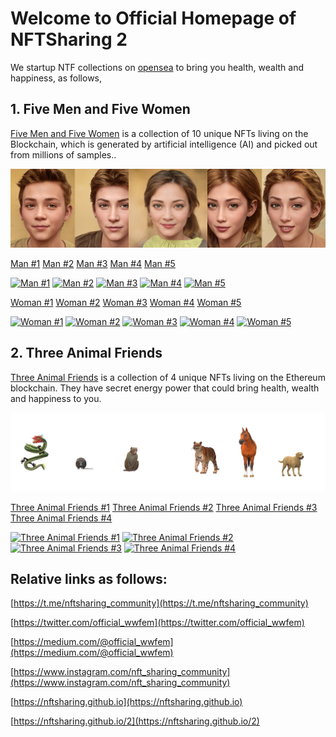 
# Welcome to Official Homepage of NFTSharing 2
We startup NTF collections on [opensea](https://opensea.io/) to bring you health, wealth and happiness, as follows,
 
## 1. Five Men and Five Women
[Five Men and Five Women](https://opensea.io/collection/five-men-and-five-women) is a collection of 10 unique NFTs living on the Blockchain, which is generated by artificial intelligence (AI) and picked out from millions of samples..

[![five-men-and-five-women](/logo/Banner.png)](https://opensea.io/collection/five-men-and-five-women)

[Man #1](https://opensea.io/assets/ethereum/0x495f947276749ce646f68ac8c248420045cb7b5e/75684477058948958895532384377069773609087076397756298439441439561161199593232)
[Man #2](https://opensea.io/assets/ethereum/0x495f947276749ce646f68ac8c248420045cb7b5e/75684477058948958895532384377069773609087076397756298439441439562260711221008)
[Man #3](https://opensea.io/assets/ethereum/0x495f947276749ce646f68ac8c248420045cb7b5e/75684477058948958895532384377069773609087076397756298439441439563360222848784)
[Man #4](https://opensea.io/assets/ethereum/0x495f947276749ce646f68ac8c248420045cb7b5e/75684477058948958895532384377069773609087076397756298439441439564459734476560)
[Man #5](https://opensea.io/assets/ethereum/0x495f947276749ce646f68ac8c248420045cb7b5e/75684477058948958895532384377069773609087076397756298439441439565559246104336)

[<img alt="Man #1" src="https://i.seadn.io/gcs/files/e5bb62515ea7b3ef99f216441ab7efdf.png" width="50px">](https://opensea.io/assets/ethereum/0x495f947276749ce646f68ac8c248420045cb7b5e/75684477058948958895532384377069773609087076397756298439441439561161199593232)
[<img alt="Man #2" src="https://i.seadn.io/gcs/files/41d5d3fbd4c524faaa0c11f681b9ac75.png" width="50px">](https://opensea.io/assets/ethereum/0x495f947276749ce646f68ac8c248420045cb7b5e/75684477058948958895532384377069773609087076397756298439441439562260711221008)
[<img alt="Man #3" src="https://i.seadn.io/gcs/files/b5e47f8a9859268f8a20aa398be77ce8.png" width="50px">](https://opensea.io/assets/ethereum/0x495f947276749ce646f68ac8c248420045cb7b5e/75684477058948958895532384377069773609087076397756298439441439563360222848784)
[<img alt="Man #4" src="https://i.seadn.io/gcs/files/d93d544ff2ed2143a1f447839c717fe3.png" width="50px">](https://opensea.io/assets/ethereum/0x495f947276749ce646f68ac8c248420045cb7b5e/75684477058948958895532384377069773609087076397756298439441439564459734476560)
[<img alt="Man #5" src="https://i.seadn.io/gcs/files/dbfb32259b9f34a609c32f975ccfbdf6.png" width="50px">](https://opensea.io/assets/ethereum/0x495f947276749ce646f68ac8c248420045cb7b5e/75684477058948958895532384377069773609087076397756298439441439565559246104336)

[Woman #1](https://opensea.io/assets/ethereum/0x495f947276749ce646f68ac8c248420045cb7b5e/75684477058948958895532384377069773609087076397756298439441439566658757732112)
[Woman #2](https://opensea.io/assets/ethereum/0x495f947276749ce646f68ac8c248420045cb7b5e/75684477058948958895532384377069773609087076397756298439441439567758269359888)
[Woman #3](https://opensea.io/assets/ethereum/0x495f947276749ce646f68ac8c248420045cb7b5e/75684477058948958895532384377069773609087076397756298439441439568857780987664)
[Woman #4](https://opensea.io/assets/ethereum/0x495f947276749ce646f68ac8c248420045cb7b5e/75684477058948958895532384377069773609087076397756298439441439569957292615440)
[Woman #5](https://opensea.io/assets/ethereum/0x495f947276749ce646f68ac8c248420045cb7b5e/75684477058948958895532384377069773609087076397756298439441439571056804243216)

[<img alt="Woman #1" src="https://i.seadn.io/gcs/files/1918154c54c0ad9598f902fde9f2473c.png" width="50px">](https://opensea.io/assets/ethereum/0x495f947276749ce646f68ac8c248420045cb7b5e/75684477058948958895532384377069773609087076397756298439441439566658757732112)
[<img alt="Woman #2" src="https://i.seadn.io/gcs/files/3678ecee5777f979ca7c59b7571b2aa7.png" width="50px">](https://opensea.io/assets/ethereum/0x495f947276749ce646f68ac8c248420045cb7b5e/75684477058948958895532384377069773609087076397756298439441439567758269359888)
[<img alt="Woman #3" src="https://i.seadn.io/gcs/files/866100072aced544aea706e53bea6709.png" width="50px">](https://opensea.io/assets/ethereum/0x495f947276749ce646f68ac8c248420045cb7b5e/75684477058948958895532384377069773609087076397756298439441439568857780987664)
[<img alt="Woman #4" src="https://i.seadn.io/gcs/files/10c40992ac1af4cf6edd78fa86ca7c29.png" width="50px">](https://opensea.io/assets/ethereum/0x495f947276749ce646f68ac8c248420045cb7b5e/75684477058948958895532384377069773609087076397756298439441439569957292615440)
[<img alt="Woman #5" src="https://i.seadn.io/gcs/files/5bbb198549b1e7ea7d55c96dbe6089c7.png" width="50px">](https://opensea.io/assets/ethereum/0x495f947276749ce646f68ac8c248420045cb7b5e/75684477058948958895532384377069773609087076397756298439441439571056804243216)

## 2. Three Animal Friends
[Three Animal Friends](https://opensea.io/collection/three-animal-friends) is a collection of 4 unique NFTs living on the Ethereum blockchain. They have secret energy power that could bring health, wealth and happiness to you.

[![Three Animal Friends](/logo/TAFBanner.png)](https://opensea.io/collection/three-animal-friends)

[Three Animal Friends #1](https://opensea.io/assets/ethereum/0x495f947276749ce646f68ac8c248420045cb7b5e/75684477058948958895532384377069773609087076397756298439441439576554362382096)
[Three Animal Friends #2](https://opensea.io/assets/ethereum/0x495f947276749ce646f68ac8c248420045cb7b5e/75684477058948958895532384377069773609087076397756298439441439577653874009872)
[Three Animal Friends #3](https://opensea.io/assets/ethereum/0x495f947276749ce646f68ac8c248420045cb7b5e/75684477058948958895532384377069773609087076397756298439441439578753385637648)
[Three Animal Friends #4](https://opensea.io/assets/ethereum/0x495f947276749ce646f68ac8c248420045cb7b5e/75684477058948958895532384377069773609087076397756298439441439579852897265424)

[<img alt="Three Animal Friends #1" src="https://i.seadn.io/gcs/files/dbb1b53a1ab5c515fa571507fcc0b44a.png" width="170px">](https://opensea.io/assets/ethereum/0x495f947276749ce646f68ac8c248420045cb7b5e/75684477058948958895532384377069773609087076397756298439441439576554362382096)
[<img alt="Three Animal Friends #2" src="https://i.seadn.io/gcs/files/8a6adf47ba851337c497b97405e6dfe1.png" width="170px">](https://opensea.io/assets/ethereum/0x495f947276749ce646f68ac8c248420045cb7b5e/75684477058948958895532384377069773609087076397756298439441439577653874009872)
[<img alt="Three Animal Friends #3" src="https://i.seadn.io/gcs/files/92e7860ec4ad3e6b107af32362c0e10b.png" width="170px">](https://opensea.io/assets/ethereum/0x495f947276749ce646f68ac8c248420045cb7b5e/75684477058948958895532384377069773609087076397756298439441439578753385637648)
[<img alt="Three Animal Friends #4" src="https://i.seadn.io/gcs/files/b5cd67fe95bf178342cdd6901a8ccd86.png" width="170px">](https://opensea.io/assets/ethereum/0x495f947276749ce646f68ac8c248420045cb7b5e/75684477058948958895532384377069773609087076397756298439441439579852897265424)

## Relative links as follows:

[https://t.me/nftsharing_community](https://t.me/nftsharing_community)

[https://twitter.com/official_wwfem](https://twitter.com/official_wwfem)

[https://medium.com/@official_wwfem](https://medium.com/@official_wwfem)

[https://www.instagram.com/nft_sharing_community](https://www.instagram.com/nft_sharing_community)

[https://nftsharing.github.io](https://nftsharing.github.io)

[https://nftsharing.github.io/2](https://nftsharing.github.io/2)
